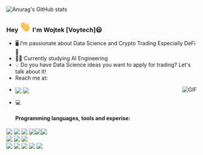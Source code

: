 ![Anurag's GitHub stats](https://github-readme-stats.vercel.app/api?username=wojtekgradzinski&show_icons=true&theme=radical) 

<h3 title="title"> Hey <img src="https://raw.githubusercontent.com/KevinPatel04/KevinPatel04/master/Hi.gif" width="30px"> I'm Wojtek [Voytech]😃</h3>

- 🖥️ I’m passionate about Data Science and Crypto Trading Especially DeFi🚀
- 👨‍🎓 Currently studying AI Engineering
- 💡 Do you have Data Science ideas you want to apply for trading? Let's talk about it!
- Reach me at:
<img align="right" alt="GIF" src="https://i.pinimg.com/originals/e4/26/70/e426702edf874b181aced1e2fa5c6cde.gif" />
<div>
   
- <a href="https://www.linkedin.com/in/wojciechgradzinski/" target = 'blank'><img align = "center" src="https://img.shields.io/badge/LinkedIn-0077B5?style=for-the-badge&logo=linkedin&logoColor=white"/></a> <a href="https://twitter.com/WojcieszekGra/" target = 'blank'><img align = "center" src="https://img.shields.io/badge/Twitter-1DA1F2?style=for-the-badge&logo=twitter&logoColor=white"/></a>
</div>

  
  
 

- 💻 <h4 title="title"> Programming languages, tools and experise:</h4>
<div>
    <img src="https://img.shields.io/badge/TensorFlow-FF6F00?style=for-the-badge&logo=TensorFlow&logoColor=white" /> <img src="https://img.shields.io/badge/scikit_learn-F7931E?style=for-the-badge&logo=scikit-learn&logoColor=white" /> <img src="https://img.shields.io/badge/Numpy-777BB4?style=for-the-badge&logo=numpy&logoColor=white" /> <img src="https://img.shields.io/badge/Pandas-2C2D72?style=for-the-badge&logo=pandas&logoColor=white" /><img src="https://img.shields.io/badge/Git-F05032?style=for-the-badge&logo=git&logoColor=white" /><img src="https://img.shields.io/badge/Colab-F9AB00?style=for-the-badge&logo=googlecolab&color=525252" /> 
  </div>
 <div>  
   <img src="https://img.shields.io/badge/Streamlit-FF4B4B?style=for-the-badge&logo=Streamlit&logoColor=white" /> <img src="https://img.shields.io/badge/Python-3776AB?style=for-the-badge&logo=python&logoColor=white" /> 
<img src="https://img.shields.io/badge/PyTorch-EE4C2C?style=for-the-badge&logo=PyTorch&logoColor=white" /> 
</div>
<div>
<img src="https://img.shields.io/badge/Ethereum-A6A9AA?style=for-the-badge&logo=ethereum&logoColor=white" /> <img src="https://img.shields.io/badge/chainlink-375BD2?style=for-the-badge&logo=chainlink&logoColor=white" />    <img src="https://img.shields.io/badge/Bitcoin-000000?style=for-the-badge&logo=bitcoin&logoColor=white" /> <img src="https://img.shields.io/badge/Litecoin-A6A9AA?style=for-the-badge&logo=litecoin&logoColor=white" /> <img src="https://img.shields.io/badge/dash-008DE4?style=for-the-badge&logo=dash&logoColor=white" /> 
</div>

   


